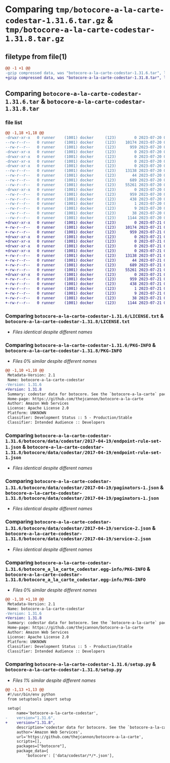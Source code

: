 # Comparing `tmp/botocore-a-la-carte-codestar-1.31.6.tar.gz` & `tmp/botocore-a-la-carte-codestar-1.31.8.tar.gz`

## filetype from file(1)

```diff
@@ -1 +1 @@
-gzip compressed data, was "botocore-a-la-carte-codestar-1.31.6.tar", last modified: Thu Jul 20 01:20:08 2023, max compression
+gzip compressed data, was "botocore-a-la-carte-codestar-1.31.8.tar", last modified: Fri Jul 21 01:21:16 2023, max compression
```

## Comparing `botocore-a-la-carte-codestar-1.31.6.tar` & `botocore-a-la-carte-codestar-1.31.8.tar`

### file list

```diff
@@ -1,18 +1,18 @@
-drwxr-xr-x   0 runner    (1001) docker     (123)        0 2023-07-20 01:20:08.014582 botocore-a-la-carte-codestar-1.31.6/
--rw-r--r--   0 runner    (1001) docker     (123)    10174 2023-07-20 01:20:07.000000 botocore-a-la-carte-codestar-1.31.6/LICENSE.txt
--rw-r--r--   0 runner    (1001) docker     (123)      959 2023-07-20 01:20:08.014582 botocore-a-la-carte-codestar-1.31.6/PKG-INFO
-drwxr-xr-x   0 runner    (1001) docker     (123)        0 2023-07-20 01:20:08.014582 botocore-a-la-carte-codestar-1.31.6/botocore/
-drwxr-xr-x   0 runner    (1001) docker     (123)        0 2023-07-20 01:20:08.014582 botocore-a-la-carte-codestar-1.31.6/botocore/data/
-drwxr-xr-x   0 runner    (1001) docker     (123)        0 2023-07-20 01:20:08.014582 botocore-a-la-carte-codestar-1.31.6/botocore/data/codestar/
-drwxr-xr-x   0 runner    (1001) docker     (123)        0 2023-07-20 01:20:08.014582 botocore-a-la-carte-codestar-1.31.6/botocore/data/codestar/2017-04-19/
--rw-r--r--   0 runner    (1001) docker     (123)    13138 2023-07-20 01:19:55.000000 botocore-a-la-carte-codestar-1.31.6/botocore/data/codestar/2017-04-19/endpoint-rule-set-1.json
--rw-r--r--   0 runner    (1001) docker     (123)       44 2023-07-20 01:19:55.000000 botocore-a-la-carte-codestar-1.31.6/botocore/data/codestar/2017-04-19/examples-1.json
--rw-r--r--   0 runner    (1001) docker     (123)      689 2023-07-20 01:19:55.000000 botocore-a-la-carte-codestar-1.31.6/botocore/data/codestar/2017-04-19/paginators-1.json
--rw-r--r--   0 runner    (1001) docker     (123)    55261 2023-07-20 01:19:55.000000 botocore-a-la-carte-codestar-1.31.6/botocore/data/codestar/2017-04-19/service-2.json
-drwxr-xr-x   0 runner    (1001) docker     (123)        0 2023-07-20 01:20:08.014582 botocore-a-la-carte-codestar-1.31.6/botocore_a_la_carte_codestar.egg-info/
--rw-r--r--   0 runner    (1001) docker     (123)      959 2023-07-20 01:20:07.000000 botocore-a-la-carte-codestar-1.31.6/botocore_a_la_carte_codestar.egg-info/PKG-INFO
--rw-r--r--   0 runner    (1001) docker     (123)      438 2023-07-20 01:20:07.000000 botocore-a-la-carte-codestar-1.31.6/botocore_a_la_carte_codestar.egg-info/SOURCES.txt
--rw-r--r--   0 runner    (1001) docker     (123)        1 2023-07-20 01:20:07.000000 botocore-a-la-carte-codestar-1.31.6/botocore_a_la_carte_codestar.egg-info/dependency_links.txt
--rw-r--r--   0 runner    (1001) docker     (123)        9 2023-07-20 01:20:07.000000 botocore-a-la-carte-codestar-1.31.6/botocore_a_la_carte_codestar.egg-info/top_level.txt
--rw-r--r--   0 runner    (1001) docker     (123)       38 2023-07-20 01:20:08.014582 botocore-a-la-carte-codestar-1.31.6/setup.cfg
--rw-r--r--   0 runner    (1001) docker     (123)     1144 2023-07-20 01:20:07.000000 botocore-a-la-carte-codestar-1.31.6/setup.py
+drwxr-xr-x   0 runner    (1001) docker     (123)        0 2023-07-21 01:21:16.582833 botocore-a-la-carte-codestar-1.31.8/
+-rw-r--r--   0 runner    (1001) docker     (123)    10174 2023-07-21 01:21:16.000000 botocore-a-la-carte-codestar-1.31.8/LICENSE.txt
+-rw-r--r--   0 runner    (1001) docker     (123)      959 2023-07-21 01:21:16.582833 botocore-a-la-carte-codestar-1.31.8/PKG-INFO
+drwxr-xr-x   0 runner    (1001) docker     (123)        0 2023-07-21 01:21:16.582833 botocore-a-la-carte-codestar-1.31.8/botocore/
+drwxr-xr-x   0 runner    (1001) docker     (123)        0 2023-07-21 01:21:16.582833 botocore-a-la-carte-codestar-1.31.8/botocore/data/
+drwxr-xr-x   0 runner    (1001) docker     (123)        0 2023-07-21 01:21:16.582833 botocore-a-la-carte-codestar-1.31.8/botocore/data/codestar/
+drwxr-xr-x   0 runner    (1001) docker     (123)        0 2023-07-21 01:21:16.582833 botocore-a-la-carte-codestar-1.31.8/botocore/data/codestar/2017-04-19/
+-rw-r--r--   0 runner    (1001) docker     (123)    13138 2023-07-21 01:21:06.000000 botocore-a-la-carte-codestar-1.31.8/botocore/data/codestar/2017-04-19/endpoint-rule-set-1.json
+-rw-r--r--   0 runner    (1001) docker     (123)       44 2023-07-21 01:21:06.000000 botocore-a-la-carte-codestar-1.31.8/botocore/data/codestar/2017-04-19/examples-1.json
+-rw-r--r--   0 runner    (1001) docker     (123)      689 2023-07-21 01:21:06.000000 botocore-a-la-carte-codestar-1.31.8/botocore/data/codestar/2017-04-19/paginators-1.json
+-rw-r--r--   0 runner    (1001) docker     (123)    55261 2023-07-21 01:21:06.000000 botocore-a-la-carte-codestar-1.31.8/botocore/data/codestar/2017-04-19/service-2.json
+drwxr-xr-x   0 runner    (1001) docker     (123)        0 2023-07-21 01:21:16.582833 botocore-a-la-carte-codestar-1.31.8/botocore_a_la_carte_codestar.egg-info/
+-rw-r--r--   0 runner    (1001) docker     (123)      959 2023-07-21 01:21:16.000000 botocore-a-la-carte-codestar-1.31.8/botocore_a_la_carte_codestar.egg-info/PKG-INFO
+-rw-r--r--   0 runner    (1001) docker     (123)      438 2023-07-21 01:21:16.000000 botocore-a-la-carte-codestar-1.31.8/botocore_a_la_carte_codestar.egg-info/SOURCES.txt
+-rw-r--r--   0 runner    (1001) docker     (123)        1 2023-07-21 01:21:16.000000 botocore-a-la-carte-codestar-1.31.8/botocore_a_la_carte_codestar.egg-info/dependency_links.txt
+-rw-r--r--   0 runner    (1001) docker     (123)        9 2023-07-21 01:21:16.000000 botocore-a-la-carte-codestar-1.31.8/botocore_a_la_carte_codestar.egg-info/top_level.txt
+-rw-r--r--   0 runner    (1001) docker     (123)       38 2023-07-21 01:21:16.582833 botocore-a-la-carte-codestar-1.31.8/setup.cfg
+-rw-r--r--   0 runner    (1001) docker     (123)     1144 2023-07-21 01:21:16.000000 botocore-a-la-carte-codestar-1.31.8/setup.py
```

### Comparing `botocore-a-la-carte-codestar-1.31.6/LICENSE.txt` & `botocore-a-la-carte-codestar-1.31.8/LICENSE.txt`

 * *Files identical despite different names*

### Comparing `botocore-a-la-carte-codestar-1.31.6/PKG-INFO` & `botocore-a-la-carte-codestar-1.31.8/PKG-INFO`

 * *Files 0% similar despite different names*

```diff
@@ -1,10 +1,10 @@
 Metadata-Version: 2.1
 Name: botocore-a-la-carte-codestar
-Version: 1.31.6
+Version: 1.31.8
 Summary: codestar data for botocore. See the `botocore-a-la-carte` package for more info.
 Home-page: https://github.com/thejcannon/botocore-a-la-carte
 Author: Amazon Web Services
 License: Apache License 2.0
 Platform: UNKNOWN
 Classifier: Development Status :: 5 - Production/Stable
 Classifier: Intended Audience :: Developers
```

### Comparing `botocore-a-la-carte-codestar-1.31.6/botocore/data/codestar/2017-04-19/endpoint-rule-set-1.json` & `botocore-a-la-carte-codestar-1.31.8/botocore/data/codestar/2017-04-19/endpoint-rule-set-1.json`

 * *Files identical despite different names*

### Comparing `botocore-a-la-carte-codestar-1.31.6/botocore/data/codestar/2017-04-19/paginators-1.json` & `botocore-a-la-carte-codestar-1.31.8/botocore/data/codestar/2017-04-19/paginators-1.json`

 * *Files identical despite different names*

### Comparing `botocore-a-la-carte-codestar-1.31.6/botocore/data/codestar/2017-04-19/service-2.json` & `botocore-a-la-carte-codestar-1.31.8/botocore/data/codestar/2017-04-19/service-2.json`

 * *Files identical despite different names*

### Comparing `botocore-a-la-carte-codestar-1.31.6/botocore_a_la_carte_codestar.egg-info/PKG-INFO` & `botocore-a-la-carte-codestar-1.31.8/botocore_a_la_carte_codestar.egg-info/PKG-INFO`

 * *Files 0% similar despite different names*

```diff
@@ -1,10 +1,10 @@
 Metadata-Version: 2.1
 Name: botocore-a-la-carte-codestar
-Version: 1.31.6
+Version: 1.31.8
 Summary: codestar data for botocore. See the `botocore-a-la-carte` package for more info.
 Home-page: https://github.com/thejcannon/botocore-a-la-carte
 Author: Amazon Web Services
 License: Apache License 2.0
 Platform: UNKNOWN
 Classifier: Development Status :: 5 - Production/Stable
 Classifier: Intended Audience :: Developers
```

### Comparing `botocore-a-la-carte-codestar-1.31.6/setup.py` & `botocore-a-la-carte-codestar-1.31.8/setup.py`

 * *Files 1% similar despite different names*

```diff
@@ -1,13 +1,13 @@
 #!/usr/bin/env python
 from setuptools import setup
 
 setup(
     name='botocore-a-la-carte-codestar',
-    version="1.31.6",
+    version="1.31.8",
     description='codestar data for botocore. See the `botocore-a-la-carte` package for more info.',
     author='Amazon Web Services',
     url='https://github.com/thejcannon/botocore-a-la-carte',
     scripts=[],
     packages=["botocore"],
     package_data={
         'botocore': ['data/codestar/*/*.json'],
```

